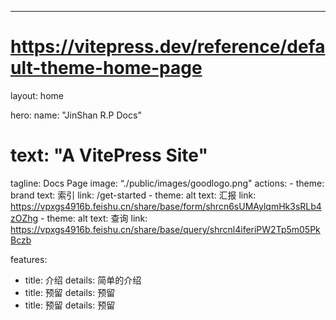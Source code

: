 ---
# https://vitepress.dev/reference/default-theme-home-page
layout: home

hero:
  name: "JinShan R.P Docs"
#  text: "A VitePress Site"
  tagline: Docs Page
  image: “./public/images/goodlogo.png"
  actions:
    - theme: brand
      text: 索引
      link: /get-started
    - theme: alt
      text: 汇报
      link: https://vpxgs4916b.feishu.cn/share/base/form/shrcn6sUMAylqmHk3sRLb4zOZhg
    - theme: alt
      text: 查询
      link: https://vpxgs4916b.feishu.cn/share/base/query/shrcnl4iferiPW2Tp5m05PkBczb

features:
  - title: 介绍
    details: 简单的介绍
  - title: 预留
    details: 预留
  - title: 预留
    details: 预留
